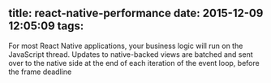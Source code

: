 title: react-native-performance
date: 2015-12-09 12:05:09
tags:
---


For most React Native applications, your business logic will run on the JavaScript thread. 
Updates to native-backed views are batched and sent over to the native side at the end of each iteration of the event loop, before the frame deadline
